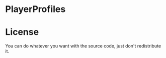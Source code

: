 # PlayerProfiles

# License
You can do whatever you want with the source code, just don't redistribute it.
